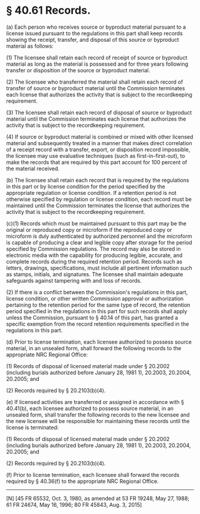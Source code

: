 # § 40.61   Records.

(a) Each person who receives source or byproduct material pursuant to a license issued pursuant to the regulations in this part shall keep records showing the receipt, transfer, and disposal of this source or byproduct material as follows:


(1) The licensee shall retain each record of receipt of source or byproduct material as long as the material is possessed and for three years following transfer or disposition of the source or byproduct material.


(2) The licensee who transferred the material shall retain each record of transfer of source or byproduct material until the Commission terminates each license that authorizes the activity that is subject to the recordkeeping requirement.


(3) The licensee shall retain each record of disposal of source or byproduct material until the Commission terminates each license that authorizes the activity that is subject to the recordkeeping requirement.


(4) If source or byproduct material is combined or mixed with other licensed material and subsequently treated in a manner that makes direct correlation of a receipt record with a transfer, export, or disposition record impossible, the licensee may use evaluative techniques (such as first-in-first-out), to make the records that are required by this part account for 100 percent of the material received.


(b) The licensee shall retain each record that is required by the regulations in this part or by license condition for the period specified by the appropriate regulation or license condition. If a retention period is not otherwise specified by regulation or license condition, each record must be maintained until the Commission terminates the license that authorizes the activity that is subject to the recordkeeping requirement.


(c)(1) Records which must be maintained pursuant to this part may be the original or reproduced copy or microform if the reproduced copy or microform is duly authenticated by authorized personnel and the microform is capable of producing a clear and legible copy after storage for the period specified by Commission regulations. The record may also be stored in electronic media with the capability for producing legible, accurate, and complete records during the required retention period. Records such as letters, drawings, specifications, must include all pertinent information such as stamps, initials, and signatures. The licensee shall maintain adequate safeguards against tampering with and loss of records.


(2) If there is a conflict between the Commission's regulations in this part, license condition, or other written Commission approval or authorization pertaining to the retention period for the same type of record, the retention period specified in the regulations in this part for such records shall apply unless the Commission, pursuant to § 40.14 of this part, has granted a specific exemption from the record retention requirements specified in the regulations in this part.


(d) Prior to license termination, each licensee authorized to possess source material, in an unsealed form, shall forward the following records to the appropriate NRC Regional Office:


(1) Records of disposal of licensed material made under § 20.2002 (including burials authorized before January 28, 1981 
1), 20.2003, 20.2004, 20.2005; and


(2) Records required by § 20.2103(b)(4).


(e) If licensed activities are transferred or assigned in accordance with § 40.41(b), each licensee authorized to possess source material, in an unsealed form, shall transfer the following records to the new licensee and the new licensee will be responsible for maintaining these records until the license is terminated:


(1) Records of disposal of licensed material made under § 20.2002 (including burials authorized before January 28, 1981 
1), 20.2003, 20.2004, 20.2005; and


(2) Records required by § 20.2103(b)(4).


(f) Prior to license termination, each licensee shall forward the records required by § 40.36(f) to the appropriate NRC Regional Office.



---

[N] [45 FR 65532, Oct. 3, 1980, as amended at 53 FR 19248, May 27, 1988; 61 FR 24674, May 16, 1996; 80 FR 45843, Aug. 3, 2015]




